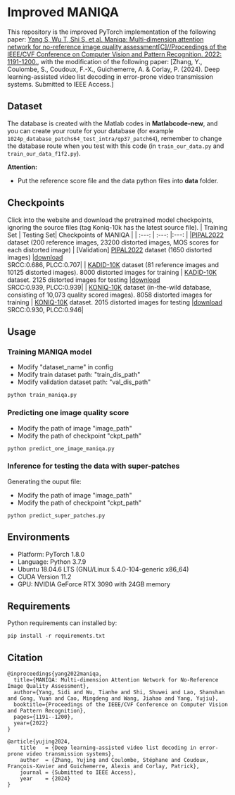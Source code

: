 # Improved MANIQA
This repository is the improved PyTorch implementation of the following paper: [Yang S, Wu T, Shi S, et al. Maniqa: Multi-dimension attention network for no-reference image quality assessment[C]//Proceedings of the IEEE/CVF Conference on Computer Vision and Pattern Recognition. 2022: 1191-1200.](https://openaccess.thecvf.com/content/CVPR2022W/NTIRE/html/Yang_MANIQA_Multi-Dimension_Attention_Network_for_No-Reference_Image_Quality_Assessment_CVPRW_2022_paper.html), with the modification of the following paper: [Zhang, Y., Coulombe, S., Coudoux, F.-X., Guichemerre, A. & Corlay, P. (2024). Deep learning-assisted video list decoding in error-prone video transmission systems. Submitted to IEEE Access.]

## Dataset
The database is created with the Matlab codes in **Matlabcode-new**, and you can create your route for your database (for example `1024p_database_patchs64_test_intra/qp37_patch64`), remember to change the database route when you test with this code (in `train_our_data.py` and `train_our_data_f1f2.py`).

**Attention:**
- Put the reference score file and the data python files into **data** folder. 

## Checkpoints

Click into the website and download the pretrained model checkpoints, ignoring the source files (tag Koniq-10k has the latest source file).
| Training Set | Testing Set|        Checkpoints of MANIQA     | 
| :---:        |     :---:      |:---:      |
|[PIPAL2022](https://codalab.lisn.upsaclay.fr/competitions/1568#participate-get_data) dataset (200 reference images, 23200 distorted images, MOS scores for each distorted image) | [Validation] [PIPAL2022](https://codalab.lisn.upsaclay.fr/competitions/1568#participate-get_data) dataset (1650 distorted images) |[download](https://github.com/IIGROUP/MANIQA/releases/tag/PIPAL22-VALID-CKPT) <br /> SRCC:0.686, PLCC:0.707|
| [KADID-10K](http://database.mmsp-kn.de/kadid-10k-database.html) dataset (81 reference images and 10125 distorted images). 8000 distorted images for training | [KADID-10K](http://database.mmsp-kn.de/kadid-10k-database.html) dataset. 2125 distorted images for testing |[download](https://github.com/IIGROUP/MANIQA/releases/tag/Kadid10k)<br />SRCC:0.939, PLCC:0.939|
| [KONIQ-10K](http://database.mmsp-kn.de/koniq-10k-database.html) dataset (in-the-wild database, consisting of 10,073 quality scored images). 8058 distorted images for training | [KONIQ-10K](http://database.mmsp-kn.de/koniq-10k-database.html) dataset. 2015 distorted images for testing |[download](https://github.com/IIGROUP/MANIQA/releases/tag/Koniq10k)<br />SRCC:0.930, PLCC:0.946|


## Usage
### Training MANIQA model
- Modify "dataset_name" in config
- Modify train dataset path: "train_dis_path"
- Modify validation dataset path: "val_dis_path"
```
python train_maniqa.py
```
### Predicting one image quality score
- Modify the path of image "image_path"
- Modify the path of checkpoint "ckpt_path"
```
python predict_one_image_maniqa.py 
```
### Inference for testing the data with super-patches
Generating the ouput file:
- Modify the path of image "image_path"
- Modify the path of checkpoint "ckpt_path"
```
python predict_super_patches.py
```

## Environments
- Platform: PyTorch 1.8.0
- Language: Python 3.7.9
- Ubuntu 18.04.6 LTS (GNU/Linux 5.4.0-104-generic x86\_64)
- CUDA Version 11.2
- GPU: NVIDIA GeForce RTX 3090 with 24GB memory

## Requirements
 Python requirements can installed by:
```
pip install -r requirements.txt
```

## Citation
```
@inproceedings{yang2022maniqa,
  title={MANIQA: Multi-dimension Attention Network for No-Reference Image Quality Assessment},
  author={Yang, Sidi and Wu, Tianhe and Shi, Shuwei and Lao, Shanshan and Gong, Yuan and Cao, Mingdeng and Wang, Jiahao and Yang, Yujiu},
  booktitle={Proceedings of the IEEE/CVF Conference on Computer Vision and Pattern Recognition},
  pages={1191--1200},
  year={2022}
}
```
```
@article{yujing2024,
    title   = {Deep learning-assisted video list decoding in error-prone video transmission systems},
    author  = {Zhang, Yujing and Coulombe, Stéphane and Coudoux, François-Xavier and Guichemerre, Alexis and Corlay, Patrick},
    journal = {Submitted to IEEE Access},
    year    = {2024}
}
```

